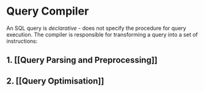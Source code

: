 # Query Compiler
An SQL query is *declarative* - does not specify the procedure for query execution. 
The compiler is responsible for transforming a query into a set of instructions:
## 1. [[Query Parsing and Preprocessing]]
## 2. [[Query Optimisation]]